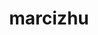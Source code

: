---
title: marcizhu
github: https://github.com/marcizhu
mode: dark
transition: 3s
archetype:
- Game
---